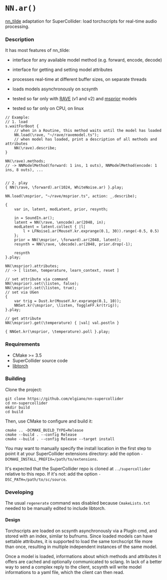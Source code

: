 # `NN.ar()`

[nn_tilde](https://github.com/acids-ircam/nn_tilde) adaptation for SuperCollider: load torchscripts for real-time audio processing.

### Description
It has most features of nn_tilde:
- interface for any available model method (e.g. forward, encode, decode)
- interface for getting and setting model attributes
- processes real-time at different buffer sizes, on separate threads
- loads models asynchronously on scsynth

- tested so far only with [RAVE](https://github.com/acids-ircam/rave) (v1 and v2) and [msprior](https://github.com/caillonantoine/msprior) models
- tested so far only on CPU, on linux

```supercollider
// Example:
// 1. load
s.waitForBoot {
    // when in a Routine, this method waits until the model has loaded
    NN.load(\rave, "~/rave/ravemodel.ts");
    // when model has loaded, print a description of all methods and attributes
    NN(\rave).describe;
}

NN(\rave).methods;
// -> NNModelMethod(forward: 1 ins, 1 outs), NNModelMethod(encode: 1 ins, 8 outs), ...


// 2. play
{ NN(\rave, \forward).ar(1024, WhiteNoise.ar) }.play;

NN.load(\msprior, "~/rave/msprior.ts", action: _.describe);

{
    var in, latent, modLatent, prior, resynth;

    in = SoundIn.ar();
    latent = NN(\rave, \encode).ar(2048, in);
    modLatent = latent.collect { |l|
        l + LFNoise1.ar(MouseY.kr.exprange(0.1, 30)).range(-0.5, 0.5)
    };
    prior = NN(\msprior, \forward).ar(2048, latent);
    resynth = NN(\rave, \decode).ar(2048, prior.drop(-1);

    resynth
}.play;

NN(\msprior).attributes;
// -> [ listen, temperature, learn_context, reset ]

// set attribute via command
NN(\msprior).set(\listen, false);
NN(\msprior).set(\listen, true);
// set via UGen
{
    var trig = Dust.kr(MouseY.kr.exprange(0.1, 10));
    NNSet.kr(\msprior, \listen, ToggleFF.kr(trig));
}.play;

// get attribute
NN(\msprior).get(\temperature) { |val| val.postln } 

{ NNGet.kr(\msprior, \temperature).poll }.play;
```


### Requirements

- CMake >= 3.5
- SuperCollider source code
- [libtorch](https://pytorch.org/cppdocs/installing.html)

### Building

Clone the project:

    git clone https://github.com/elgiano/nn-supercollider
    cd nn-supercollider
    mkdir build
    cd build

Then, use CMake to configure and build it:

    cmake .. -DCMAKE_BUILD_TYPE=Release
    cmake --build . --config Release
    cmake --build . --config Release --target install

You may want to manually specify the install location in the first step to point it at your
SuperCollider extensions directory: add the option `-DCMAKE_INSTALL_PREFIX=/path/to/extensions`.

It's expected that the SuperCollider repo is cloned at `../supercollider` relative to this repo. If
it's not: add the option `-DSC_PATH=/path/to/sc/source`.

### Developing

The usual `regenerate` command was disabled because `CmakeLists.txt` needed to be manually edited to include libtorch.

#### Design

Torchscripts are loaded on scsynth asynchronously via a PlugIn cmd, and stored with an index, similar to bufnums. Since loaded models can have settable attributes, it is supported to load the same torchscript file more than once, resulting in multiple independent instances of the same model. 

Once a model is loaded, informations about which methods and attributes it offers are cached and optionally communicated to sclang. In lack of a better way to send a complex reply to the client, scsynth will write model informations to a yaml file, which the client can then read.


